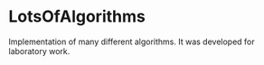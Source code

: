 # LotsOfAlgorithms
 Implementation of many different algorithms. It was developed for laboratory work.
